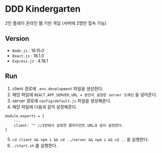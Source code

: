 # DDD Kindergarten

2인 플레이 온라인 웹 기반 게임 (서버에 2명만 접속 가능)

## Version
- `Node.js` : 16.15.0
- `React.js` : 18.1.0
- `Express.js` : 4.18.1

## Run
1. client 경로에 `.env.development` 파일을 생성한다.
2. 해당 파일에 `REACT_APP_SERVER_URL = 본인이 설정한 server 도메인` 을 넣어준다.
3. server 경로에 `config/default.js` 파일을 생성해준다.
4. 해당 파일에 다음과 같이 설정해준다.
```
module.exports = {
	...
	client: "" //1번에서 설정한 클라이언트 URL과 같이 설정한다.
}
```
5. `cd client && npm i && cd ../server && npm i && cd ..` 을 실행한다.
6. `./start.sh` 를 실행한다.
